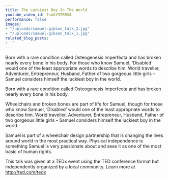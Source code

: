 ```yaml
---
title: The Luckiest Boy In The World
youtube_video_id: 7nokY97BRS4
performance: false
images:
- "/uploads/samuel-gibson_talk_2.jpg"
- "/uploads/samuel-gibson_talk_1.jpg"
related_blog_posts:
- ''
---
```


Born with a rare condition called Osteogenesis Imperfecta and has broken nearly every bone in his body. For those who know Samuel, ‘Disabled’ would one of the least appropriate words to describe him. World traveller, Adventurer, Entrepreneur, Husband, Father of two gorgeous little girls – Samuel considers himself the luckiest boy in the world.

Born with a rare condition called Osteogenesis Imperfecta and has broken nearly every bone in his body.

Wheelchairs and broken bones are part of life for Samuel, though for those who know Samuel, ‘Disabled’ would one of the least appropriate words to describe him. World traveller, Adventurer, Entrepreneur, Husband, Father of two gorgeous little girls – Samuel considers himself the luckiest boy in the world.

Samuel is part of a wheelchair design partnership that is changing the lives around world in the most practical way. Physical independence is something Samuel is very passionate about and sees it as one of the most basic of human rights.

This talk was given at a TEDx event using the TED conference format but independently organized by a local community. Learn more at http://ted.com/tedx
